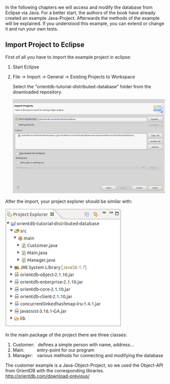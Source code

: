 In the following chapters we will access and modify the database from Eclipse via Java.
For a better start, the authors of the book have already created an example Java-Project.
Afterwards the methods of the example will be explained. If you understood this example, you can extend or change it and run your own tests.

## Import Project to Eclipse

First of all you have to import the example project in eclipse:

1. Start Eclipse
1. File -> Import -> General -> Existing Projects to Workspace

    Select the "orientdb-tutorial-distributed-database" folder from the downloaded repository.
    
    ![](./images/project-import.png)

After the import, your project explorer should be similar with:

![](./images/project-explorer.png)

In the main package of the project there are three classes:
    
1. Customer:&ensp; defines a simple person with name, address...
2. Main:&ensp; &ensp; &ensp; &ensp;entry-point for our program
3. Manager:&ensp;&ensp;various methods for connecting and modifying the database



The customer example is a Java-Object-Project, so we used the Object-API from OrientDB with the corresponding libraries.
http://orientdb.com/download-previous/